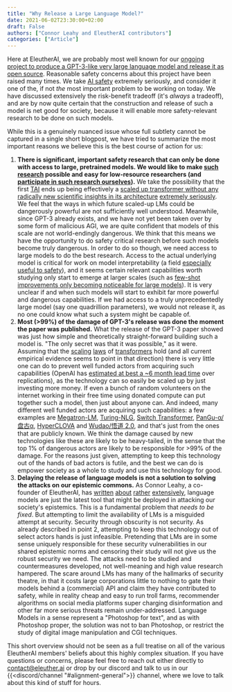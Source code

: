 ```yaml
---
title: "Why Release a Large Language Model?"
date: 2021-06-02T23:30:00+02:00
draft: False
authors: ["Connor Leahy and EleutherAI contributors"]
categories: ["Article"]
---
```


Here at EleutherAI, we are probably most well known for our [ongoing project to produce a GPT&#8288;-&#8288;3-like very large language model and release it as open source](https://www.eleuther.ai/projects/gpt-neox/). Reasonable safety concerns about this project have been raised many times. We take [AI safety](https://www.youtube.com/watch?v=EUjc1WuyPT8) extremely seriously, and consider it one of the, if not *the* most important problem to be working on today. We have discussed extensively the risk-benefit tradeoff (it's *always* a tradeoff), and are by now quite certain that the construction and release of such a model is net good for society, because it will enable more safety-relevant research to be done on such models.

While this is a genuinely nuanced issue whose full subtlety cannot be captured in a single short blogpost, we have tried to summarize the most important reasons we believe this is the best course of action for us:

1. **There is significant, important safety research that can only be done with access to large, pretrained models. We would like to make [such research](https://www.lesswrong.com/posts/PZtsoaoSLpKjjbMqM/the-case-for-aligning-narrowly-superhuman-models) possible and easy for low-resource researchers (and [participate in such research ourselves](https://www.lesswrong.com/posts/EmxfgPGvaKqhttPM8/thoughts-on-the-alignment-implications-of-scaling-language)).** We take the possibility that the first [TAI](https://drive.google.com/drive/u/0/folders/15ArhEPZSTYU8f012bs6ehPS6-xmhtBPP) ends up being effectively a [scaled up transformer without any radically new scientific insights in its architecture](https://ai-alignment.com/prosaic-ai-control-b959644d79c2) [extremely seriously](https://docs.google.com/spreadsheets/d/16WlWJAmUe32oyQfiI9di86BXzX1EI0eWZ0fOakSA_f0/edit). We feel that the ways in which future scaled-up LMs could be dangerously powerful are not sufficiently well understood. Meanwhile, since GPT&#8288;-&#8288;3 already exists, and we have not yet been taken over by some form of malicious AGI, we are quite confident that models of this scale are not world-endingly dangerous. We think that this means we have the opportunity to do safety critical research before such models become truly dangerous. In order to do so though, we need access to large models to do the best research. Access to the actual underlying model is critical for work on model interpretability (a field [especially useful to safety](https://www.alignmentforum.org/posts/hvGoYXi2kgnS3vxqb/some-ai-research-areas-and-their-relevance-to-existential-1)), and it seems certain relevant capabilities worth studying only start to emerge at larger scales (such as [few-shot improvements only becoming noticeable for large models](https://arxiv.org/pdf/2005.14165.pdf#page=4)). It is very unclear if and when such models will start to exhibit far more powerful and dangerous capabilities. If we had access to a truly unprecedentedly large model (say one quadrillion parameters), we would not release it, as no one could know what such a system might be capable of.
2. **Most (>99%) of the damage of GPT&#8288;-&#8288;3's release was done the moment the paper was published.** What the release of the GPT&#8288;-&#8288;3 paper showed was just how simple and theoretically straight-forward building such a model is. "The only secret was that it was possible," as it were. Assuming that the [scaling](https://arxiv.org/abs/2001.08361) [laws](https://arxiv.org/abs/2102.01293) of [transformers](https://arxiv.org/abs/2010.14701) hold (and all current empirical evidence seems to point in that direction) there is very little one can do to prevent well funded actors from acquiring such capabilities (OpenAI has [estimated at best a ~6 month lead time](https://arxiv.org/abs/2102.02503) over replications), as the technology can so easily be scaled up by just investing more money. If even a bunch of random volunteers on the internet working in their free time using donated compute can put together such a model, then just about anyone can. And indeed, many different well funded actors are acquiring such capabilities: a few examples are [Megatron-LM](https://arxiv.org/abs/1909.08053), [Turing-NLG](https://www.microsoft.com/en-us/research/blog/turing-nlg-a-17-billion-parameter-language-model-by-microsoft/), [Switch Transformer](https://arxiv.org/abs/2101.03961), [PanGu-α/盘古α](https://arxiv.org/abs/2104.12369), [HyperCLOVA](https://www.navercorp.com/promotion/pressReleasesView/30546) and [Wudao/悟道 2.0](https://zhuanlan.zhihu.com/p/377047779), and that's just from the ones that are publicly known. We think the damage caused by new technologies like these are likely to be heavy-tailed, in the sense that the top 1% of dangerous actors are likely to be responsible for >99% of the damage. For the reasons just given, attempting to keep this technology out of the hands of bad actors is futile, and the best we can do is empower society as a whole to study and use this technology for good.
3. **Delaying the release of language models is not a solution to solving the attacks on our epistemic commons.** As Connor Leahy, a co-founder of EleutherAI, has [written](https://towardsdatascience.com/gpt2-counting-consciousness-and-the-curious-hacker-323c6639a3a8) [about](https://medium.com/@NPCollapse/counting-consciousness-part-2-61a1d407175b) [rather](https://medium.com/@NPCollapse/counting-consciousness-part-3-e53a1a97d48b) [extensively](https://medium.com/@NPCollapse/counting-consciousness-part-4-33089435d39d), language models are just the latest tool that might be deployed in attacking our society's epistemics. This is a fundamental problem that *needs to be fixed*. But attempting to limit the availability of LMs is a misguided attempt at security. Security through obscurity is not security. As already described in point 2, attempting to keep this technology out of select actors hands is just infeasible. Pretending that LMs are in some sense uniquely responsible for these security vulnerabilities in our shared epistemic norms and censoring their study will not give us the robust security we need. The attacks need to be studied and countermeasures developed, not well-meaning and high value research hampered. The scare around LMs has many of the hallmarks of security theatre, in that it costs large corporations little to nothing to gate their models behind a (commercial) API and claim they have contributed to safety, while in reality cheap and easy to run troll farms, recommender algorithms on social media platforms super charging disinformation and other far more serious threats remain under-addressed. Language Models in a sense represent a "Photoshop for text", and as with Photoshop proper, the solution was not to ban Photoshop, or restrict the study of digital image manipulation and CGI techniques.

This short overview should not be seen as a full treatise on all of the various EleutherAI members' beliefs about this highly complex situation. If you have questions or concerns, please feel free to reach out either directly to <contact@eleuther.ai> or drop by our discord and talk to us in our {{<discord/channel "#alignment-general">}} channel, where we love to talk about this kind of stuff for hours.